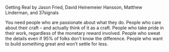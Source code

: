 Getting Real by Jason Fried, David Heinemeier Hansson, Matthew Linderman, and 37signals

You need people who are passionate about what they do. People who care about their craft – and actually think of it as a craft. People who take pride in their work, regardless of the monetary reward involved. People who sweat the details even if 95% of folks don’t know the difference. People who want to build something great and won’t settle for less. 
